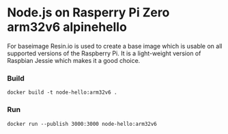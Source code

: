 # Node.js on Rasperry Pi Zero arm32v6 alpinehello

For baseimage Resin.io is used to create a base image which is usable on all supported versions of the Raspberry Pi. It is a light-weight version of Raspbian Jessie which makes it a good choice.

### Build

`docker build -t node-hello:arm32v6 .`

### Run

`docker run --publish 3000:3000 node-hello:arm32v6`
